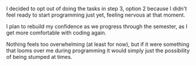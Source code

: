 I decided to opt out of doing the tasks in step 3, option 2 because I didn't feel
ready to start programming just yet, feeling nervous at that moment.

I plan to rebuild my confidence as we progress through the semester,
as I get more comfortable with coding again.

Nothing feels too overwhelming (at least for now), but if it were something that looms over me during programming it would simply just the possibility of being stumped at times.
